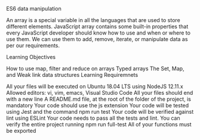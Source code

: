 ES6 data manipulation



An array is a special variable in all the languages that are used to store different elements. JavaScript array contains some built-in properties that every JavaScript developer should know how to use and when or where to use them. We can use them to add, remove, iterate, or manipulate data as per our requirements.

Learning Objectives

How to use map, filter and reduce on arrays
Typed arrays
The Set, Map, and Weak link data structures
Learning Requiremnets

All your files will be executed on Ubuntu 18.04 LTS using NodeJS 12.11.x
Allowed editors: vi, vim, emacs, Visual Studio Code
All your files should end with a new line
A README.md file, at the root of the folder of the project, is mandatory
Your code should use the js extension
Your code will be tested using Jest and the command npm run test
Your code will be verified against lint using ESLint
Your code needs to pass all the tests and lint. You can verify the entire project running npm run full-test
All of your functions must be exported
